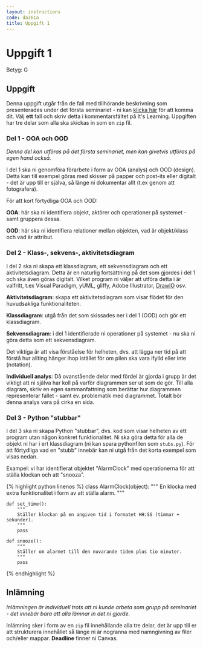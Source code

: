 ```yaml
---
layout: instructions
code: da361a
title: Uppgift 1
---
```


# Uppgift 1

Betyg: G

## Uppgift

Denna uppgift utgår från de fall med tillhörande beskrivning som presenterades under det första seminariet - ni kan [klicka här](/courses/da361a/exercises/L0.html) för att komma dit. Välj **ett** fall och skriv detta i kommentarsfältet på It's Learning. Uppgiften har tre delar som alla ska skickas in som en `zip` fil.

### Del 1 - OOA och OOD

_Denna del kan utföras på det första seminariet, men kan givetvis utföras på egen hand också._

I del 1 ska ni genomföra förarbete i form av OOA (analys) och OOD (design). Detta kan till exempel göras med skisser på papper och post-its eller digitalt - det är upp till er själva, så länge ni dokumentar allt (t.ex genom att fotografera).

För att kort förtydliga OOA och OOD:

**OOA**: här ska ni identifiera objekt, aktörer och operationer på systemet - samt gruppera dessa.

**OOD**: här ska ni identifiera relationer mellan objekten, vad är objekt/klass och vad är attribut.

### Del 2 - Klass-, sekvens-, aktivitetsdiagram

I del 2 ska ni skapa ett klassdiagram, ett sekvensdiagram och ett aktivitetsdiagram. Detta är en naturlig fortsättning på det som gjordes i del 1 och ska även göras digitalt. Vilket program ni väljer att utföra detta i är valfritt, t.ex Visual Paradigm, yUML, gliffy, Adobe Illustrator, [DrawIO](https://www.draw.io/) osv.

**Aktivitetsdiagram**: skapa ett aktivitetsdiagram som visar flödet för den huvudsakliga funktionaliteten.

**Klassdiagram**: utgå från det som skissades ner i del 1 (OOD) och gör ett klassdiagram.

**Sekvensdiagram**: i del 1 identifierade ni operationer på systemet - nu ska ni göra detta som ett sekvensdiagram.

Det viktiga är att visa förståelse för helheten, dvs. att lägga ner tid på att förstå hur allting hänger ihop istället för om pilen ska vara ifylld eller inte (notation).

**Individuell analys**: Då ovanstående delar med fördel är gjorda i grupp är det viktigt att ni själva har koll på varför diagrammen ser ut som de gör. Till alla diagram, skriv en egen sammanfattning som berättar hur diagrammen representerar fallet - samt ev. problematik med diagrammet. Totalt bör denna analys vara på cirka en sida.

### Del 3 - Python "stubbar"

I del 3 ska ni skapa Python "stubbar", dvs. kod som visar helheten av ett program utan någon konkret funktionalitet. Ni ska göra detta för alla de objekt ni har i ert klassdiagram (ni kan spara pythonfilen som `stubs.py`). För att förtydliga vad en "stubb" innebär kan ni utgå från det korta exempel som visas nedan.

Exampel: vi har identifierat objektet "AlarmClock" med operationerna för att ställa klockan och att "snooza".

{% highlight python linenos %}
class AlarmClock(object):
    """
    En klocka med extra funktionalitet i form av att ställa alarm.
    """

    def set_time():
        """
        Ställer klockan på en angiven tid i formatet HH:SS (timmar + sekunder).
        """
        pass

    def snooze():
        """
        Ställer om alarmet till den nuvarande tiden plus tio minuter.
        """
        pass
{% endhighlight %}

## Inlämning

_Inlämningen är individuell trots att ni kunde arbeta som grupp på seminariet - det innebär bara att alla lämnar in det ni gjorde._

Inlämning sker i form av en `zip` fil innehållande alla tre delar, det är upp till er att strukturera innehållet så länge ni är nogranna med namngivning av filer och/eller mappar. **Deadline** finner ni Canvas.
